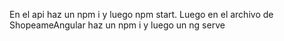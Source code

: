 En el api haz un npm i y luego npm start. Luego en el archivo de ShopeameAngular haz un npm i y luego un ng serve
